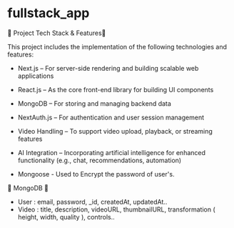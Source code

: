 # fullstack_app

🚀 Project Tech Stack & Features🚀

This project includes the implementation of the following technologies and features:

* Next.js – For server-side rendering and building scalable web applications 

* React.js – As the core front-end library for building UI components 

* MongoDB – For storing and managing backend data 

* NextAuth.js – For authentication and user session management 

* Video Handling – To support video upload, playback, or streaming features 

* AI Integration – Incorporating artificial intelligence for enhanced functionality (e.g., chat, recommendations, automation)

* Mongoose - Used to Encrypt the password of user's.




💾 MongoDB 💾
* User : email, password, _id, createdAt, updatedAt..
* Video : title, description, videoURL, thumbnailURL, transformation ( height, width, quality ), controls..
